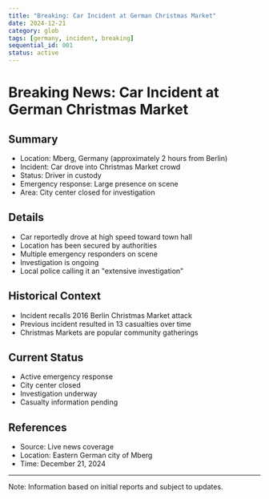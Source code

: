```yaml
---
title: "Breaking: Car Incident at German Christmas Market"
date: 2024-12-21
category: glob
tags: [germany, incident, breaking]
sequential_id: 001
status: active
---
```


# Breaking News: Car Incident at German Christmas Market

## Summary
- Location: Mberg, Germany (approximately 2 hours from Berlin)
- Incident: Car drove into Christmas Market crowd
- Status: Driver in custody
- Emergency response: Large presence on scene
- Area: City center closed for investigation

## Details
- Car reportedly drove at high speed toward town hall
- Location has been secured by authorities
- Multiple emergency responders on scene
- Investigation is ongoing
- Local police calling it an "extensive investigation"

## Historical Context
- Incident recalls 2016 Berlin Christmas Market attack
- Previous incident resulted in 13 casualties over time
- Christmas Markets are popular community gatherings

## Current Status
- Active emergency response
- City center closed
- Investigation underway
- Casualty information pending

## References
- Source: Live news coverage
- Location: Eastern German city of Mberg
- Time: December 21, 2024

---
Note: Information based on initial reports and subject to updates.